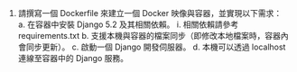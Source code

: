 1. 請撰寫一個 Dockerfile 來建立一個 Docker 映像與容器，並實現以下需求：
    a. 在容器中安裝 Django 5.2 及其相關依賴。
        i. 相關依賴請參考requirements.txt
    b. 支援本機與容器的檔案同步（即修改本地檔案時，容器內會同步更新）。
    c. 啟動一個 Django 開發伺服器。
    d. 本機可以透過 localhost 連線至容器中的 Django 服務。